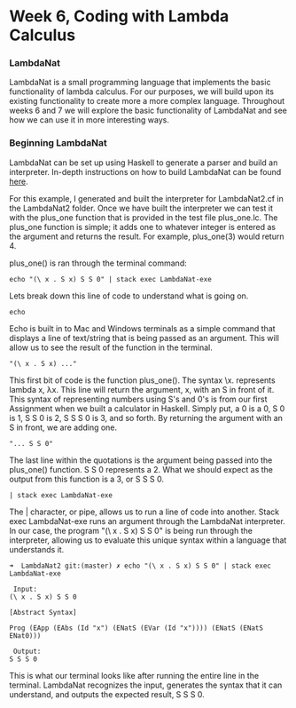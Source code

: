 
# Week 6, Coding with Lambda Calculus

### LambdaNat
LambdaNat is a small programming language that implements the basic functionality of lambda calculus. For our purposes, we will build upon its existing functionality to create more a more complex language. Throughout weeks 6 and 7 we will explore the basic functionality of LambdaNat and see how we can use it in more interesting ways.

### Beginning LambdaNat
LambdaNat can be set up using Haskell to generate a parser and build an interpreter. In-depth instructions on how to build LambdaNat can be found [here](https://github.com/alexhkurz/programming-languages-2020/tree/master/Lab1-Lambda-Calculus).

For this example, I generated and built the interpreter for LambdaNat2.cf in the LambdaNat2 folder. Once we have built the interpreter we can test it with the plus_one function that is provided in the test file plus_one.lc. The plus_one function is simple; it adds one to whatever integer is entered as the argument and returns the result. For example, plus_one(3) would return 4.

plus_one() is ran through the terminal command:

    echo "(\ x . S x) S S 0" | stack exec LambdaNat-exe
    
Lets break down this line of code to understand what is going on.

    echo
    
Echo is built in to Mac and Windows terminals as a simple command that displays a line of text/string that is being passed as an argument. This will allow us to see the result of the function in the terminal.


    "(\ x . S x) ..."
    
This first bit of code is the function plus_one(). The syntax \x. represents lambda x, λx.
This line will return the argument, x, with an S in front of it. This syntax of representing numbers using S's and 0's is from our first Assignment when we built a calculator in Haskell. Simply put, a 0 is a 0, S 0 is 1, S S 0 is 2, S S S 0 is 3, and so forth. By returning the argument with an S in front, we are adding one.

    "... S S 0"
    
The last line within the quotations is the argument being passed into the plus_one() function. S S 0 represents a 2. What we should expect as the output from this function is a 3, or S S S 0.

    | stack exec LambdaNat-exe
    
The | character, or pipe, allows us to run a line of code into another. Stack exec LambdaNat-exe runs an argument through the LambdaNat interpreter. In our case, the program "(\ x . S x) S S 0" is being run through the interpreter, allowing us to evaluate this unique syntax within a language that understands it.

    ➜  LambdaNat2 git:(master) ✗ echo "(\ x . S x) S S 0" | stack exec LambdaNat-exe

     Input:
    (\ x . S x) S S 0

    [Abstract Syntax]

    Prog (EApp (EAbs (Id "x") (ENatS (EVar (Id "x")))) (ENatS (ENatS ENat0)))

     Output:
    S S S 0
    
This is what our terminal looks like after running the entire line in the terminal. LambdaNat recognizes the input, generates the syntax that it can understand, and outputs the expected result, S S S 0.
    
    
    
